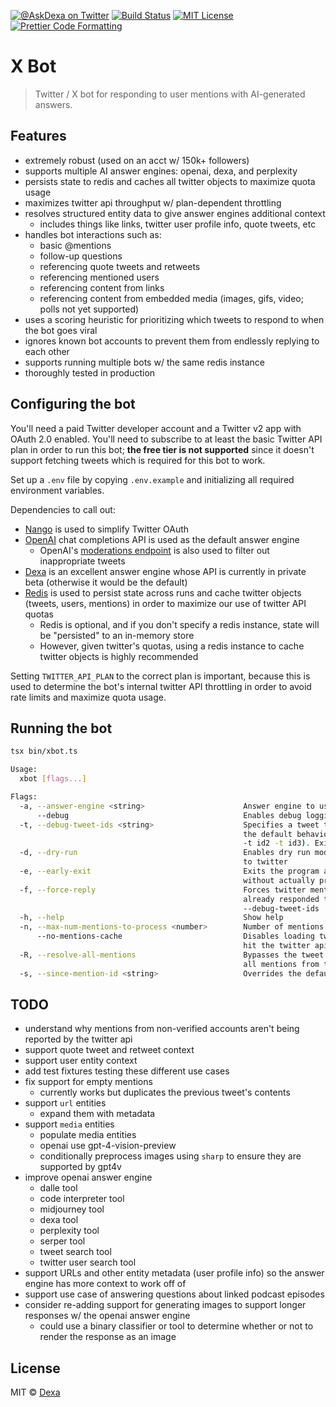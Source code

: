 <p>
  <a href="https://twitter.com/AskDexa"><img alt="@AskDexa on Twitter" src="https://img.shields.io/badge/twitter-@AskDexa-blue" /></a>
  <a href="https://github.com/dexaai/xbot/actions/workflows/test.yml"><img alt="Build Status" src="https://github.com/dexaai/xbot/actions/workflows/main.yml/badge.svg" /></a>
  <a href="https://github.com/dexaai/xbot/blob/main/license"><img alt="MIT License" src="https://img.shields.io/badge/license-MIT-blue" /></a>
  <a href="https://prettier.io"><img alt="Prettier Code Formatting" src="https://img.shields.io/badge/code_style-prettier-brightgreen.svg" /></a>
</p>

# X Bot <!-- omit from toc -->

> Twitter / X bot for responding to user mentions with AI-generated answers.

## Features

- extremely robust (used on an acct w/ 150k+ followers)
- supports multiple AI answer engines: openai, dexa, and perplexity
- persists state to redis and caches all twitter objects to maximize quota usage
- maximizes twitter api throughput w/ plan-dependent throttling
- resolves structured entity data to give answer engines additional context
  - includes things like links, twitter user profile info, quote tweets, etc
- handles bot interactions such as:
  - basic @mentions
  - follow-up questions
  - referencing quote tweets and retweets
  - referencing mentioned users
  - referencing content from links
  - referencing content from embedded media (images, gifs, video; polls not yet supported)
- uses a scoring heuristic for prioritizing which tweets to respond to when the bot goes viral
- ignores known bot accounts to prevent them from endlessly replying to each other
- supports running multiple bots w/ the same redis instance
- thoroughly tested in production

## Configuring the bot

You'll need a paid Twitter developer account and a Twitter v2 app with OAuth 2.0 enabled. You'll need to subscribe to at least the basic Twitter API plan in order to run this bot; **the free tier is not supported** since it doesn't support fetching tweets which is required for this bot to work.

Set up a `.env` file by copying `.env.example` and initializing all required environment variables.

Dependencies to call out:

- [Nango](https://www.nango.dev) is used to simplify Twitter OAuth
- [OpenAI](https://platform.openai.com/overview) chat completions API is used as the default answer engine
  - OpenAI's [moderations endpoint](https://platform.openai.com/docs/guides/moderation) is also used to filter out inappropriate tweets
- [Dexa](https://dexa.ai) is an excellent answer engine whose API is currently in private beta (otherwise it would be the default)
- [Redis](https://redis.io) is used to persist state across runs and cache twitter objects (tweets, users, mentions) in order to maximize our use of twitter API quotas
  - Redis is optional, and if you don't specify a redis instance, state will be "persisted" to an in-memory store
  - However, given twitter's quotas, using a redis instance to cache twitter objects is highly recommended

Setting `TWITTER_API_PLAN` to the correct plan is important, because this is used to determine the bot's internal twitter API throttling in order to avoid rate limits and maximize quota usage.

## Running the bot

```bash
tsx bin/xbot.ts
```

```sh
Usage:
  xbot [flags...]

Flags:
  -a, --answer-engine <string>                      Answer engine to use (openai, dexa, or perplexity) (default: "openai")
      --debug                                       Enables debug logging
  -t, --debug-tweet-ids <string>                    Specifies a tweet to process instead of responding to mentions with
                                                    the default behavior. Multiple tweets ids can be specified (-t id1
                                                    -t id2 -t id3). Exits after processing the specified tweets.
  -d, --dry-run                                     Enables dry run mode, which will not tweet or make any POST requests
                                                    to twitter
  -e, --early-exit                                  Exits the program after resolving the first batch of mentions, but
                                                    without actually processing them or tweeting anything
  -f, --force-reply                                 Forces twitter mention validation to succeed, even if the bot has
                                                    already responded to a mention; very useful in combination with
                                                    --debug-tweet-ids
  -h, --help                                        Show help
  -n, --max-num-mentions-to-process <number>        Number of mentions to process per batch (default: 10)
      --no-mentions-cache                           Disables loading twitter mentions from the cache (which will always
                                                    hit the twitter api)
  -R, --resolve-all-mentions                        Bypasses the tweet mention cache and since mention id state to fetch
                                                    all mentions from the twitter api
  -s, --since-mention-id <string>                   Overrides the default since mention id
```

## TODO

- understand why mentions from non-verified accounts aren't being reported by the twitter api
- support quote tweet and retweet context
- support user entity context
- add test fixtures testing these different use cases
- fix support for empty mentions
  - currently works but duplicates the previous tweet's contents
- support `url` entities
  - expand them with metadata
- support `media` entities
  - populate media entities
  - openai use gpt-4-vision-preview
  - conditionally preprocess images using `sharp` to ensure they are supported by gpt4v
- improve openai answer engine
  - dalle tool
  - code interpreter tool
  - midjourney tool
  - dexa tool
  - perplexity tool
  - serper tool
  - tweet search tool
  - twitter user search tool
- support URLs and other entity metadata (user profile info) so the answer engine has more context to work off of
- support use case of answering questions about linked podcast episodes
- consider re-adding support for generating images to support longer responses w/ the openai answer engine
  - could use a binary classifier or tool to determine whether or not to render the response as an image

## License

MIT © [Dexa](https://dexa.ai)
